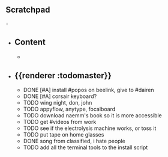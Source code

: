 ## Scratchpad
	-
- ## Content
	-
- ## {{renderer :todomaster}}
	- DONE [#A] install #popos on beelink, give to #dairen
	- DONE [#A] corsair keyboard?
	- TODO wing night, don, john
	- TODO appyflow, anytype, focalboard
	- TODO download naemm's book so it is more accessible
	- TODO get #videos from work
	- TODO see if the electrolysis machine works, or toss it
	- TODO put tape on home glasses
	- DONE song from classified, i hate people
	- TODO add all the terminal tools to the install script